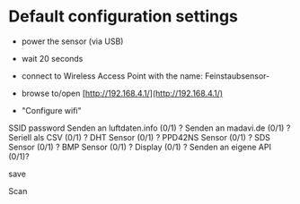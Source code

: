 # Default configuration settings

* power the sensor (via USB)
* wait 20 seconds
* connect to Wireless Access Point with the name: Feinstaubsensor-<ID>
* browse to/open [http://192.168.4.1/](http://192.168.4.1/)
* "Configure wifi"

    <network list>
SSID
password
Senden an luftdaten.info (0/1) ?
Senden an madavi.de (0/1) ?
Seriell als CSV (0/1) ?
DHT Sensor (0/1) ?
PPD42NS Sensor (0/1) ?
SDS Sensor (0/1) ?
BMP Sensor (0/1) ?
Display (0/1) ?
Senden an eigene API (0/1)?

save

Scan
